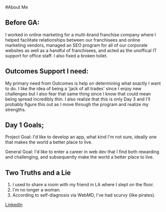 #About Me

## Before GA:
I worked in online marketing for a multi-brand franchise company where I helped facilitate relationships between our franchisees and online marketing vendors, managed an SEO program for all of our corporate websites as well as a handful of franchisees, and acted as the unoffical IT support for office staff. I also fixed a broken toilet.

## Outcomes Support I need:
My primary need from Outcomes is help on determining what exactly I want to do. I like the idea of being a 'jack of all trades' since I enjoy new challenges but I also fear that same thing since I know that could mean being spread incredibly thin. I also realize that this is only Day 3 and I'll probably figure this out as I move through the program and realize my strengths.

## Day 1 Goals;
Project Goal: I'd like to develop an app, what kind I'm not sure, ideally one that makes the world a better place to live. 

General Goal: I'd like to enter a career in web dev that I find both rewarding and challenging, and subsequently make the world a better place to live.

## Two Truths and a Lie
1) I used to share a room with my friend in LA where I slept on the floor.
2) I'm no longer a woman.
3) According to self-diagnosis via WebMD, I've had scurvy (like pirates).

[LinkedIn](https://www.linkedin.com/in/alexi-ohearn/)
